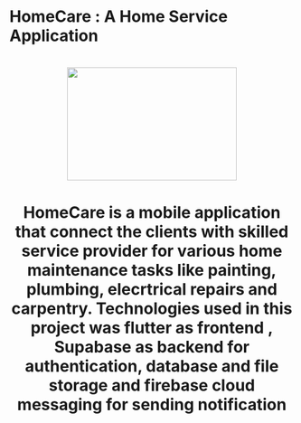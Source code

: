 <h1> HomeCare : A Home Service Application<h1>
 <center>  <img src="https://png.pngtree.com/png-vector/20230511/ourmid/pngtree-home-service-logo-vector-png-image_7095332.png" width="300" height="200">
<p><h4>HomeCare is a mobile application that connect the clients with skilled service provider for various home maintenance tasks like painting, plumbing, elecrtrical repairs and carpentry. Technologies used in this project was flutter as frontend , Supabase as backend for authentication, database and file storage and firebase cloud messaging for sending notification <h4><p>
